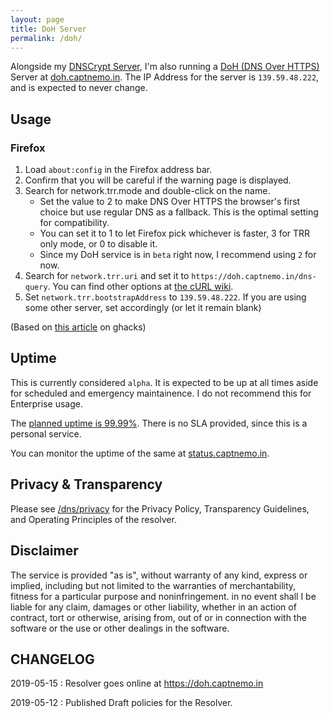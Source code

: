 ```yaml
---
layout: page
title: DoH Server
permalink: /doh/
---
```


Alongside my [DNSCrypt Server](/dnscrypt/), I'm also running a [DoH (DNS Over HTTPS)][doh] Server at [doh.captnemo.in](https://doh.captnemo.in). The IP Address for the server is `139.59.48.222`, and is expected to never change.

## Usage

### Firefox

1.  Load `about:config` in the Firefox address bar.
2.  Confirm that you will be careful if the warning page is displayed.
3.  Search for network.trr.mode and double-click on the name.
    -   Set the value to 2 to make DNS Over HTTPS the browser's first choice but use regular DNS as a fallback. This is the optimal setting for compatibility.
    -   You can set it to 1 to let Firefox pick whichever is faster, 3 for TRR only mode, or 0 to disable it.
    -   Since my DoH service is in `beta` right now, I recommend using `2` for now.
4.  Search for `network.trr.uri` and set it to `https://doh.captnemo.in/dns-query`. You can find other options at [the cURL wiki](https://github.com/curl/curl/wiki/DNS-over-HTTPS).
5.  Set `network.trr.bootstrapAddress` to `139.59.48.222`. If you are using some other server, set accordingly (or let it remain blank)

(Based on [this article](https://www.ghacks.net/2018/04/02/configure-dns-over-https-in-firefox/) on ghacks)

## Uptime

This is currently considered `alpha`. It is expected to be up at all times aside for scheduled and emergency maintainence. I do not recommend this for Enterprise usage.

The [planned uptime is 99.99%](https://uptime.is/four-nines). There is no SLA provided, since this is a personal service.

You can monitor the uptime of the same at [status.captnemo.in](https://status.captnemo.in/).

## Privacy & Transparency

Please see [/dns/privacy](/dns/privacy) for the Privacy Policy, Transparency Guidelines, and Operating Principles of the resolver.

## Disclaimer

The service is provided "as is", without warranty of any kind, express or implied, including but not limited to the warranties of merchantability, fitness for a particular purpose and noninfringement. in no event shall I be liable for any claim, damages or other liability, whether in an action of contract, tort or otherwise, arising from, out of or in connection with the software or the use or other dealings in the software.

## CHANGELOG

2019-05-15
: Resolver goes online at https://doh.captnemo.in

2019-05-12
: Published Draft policies for the Resolver.

[doh]: https://hacks.mozilla.org/2018/05/a-cartoon-intro-to-dns-over-https/ 'A cartoon intro to DNS over HTTPS'
